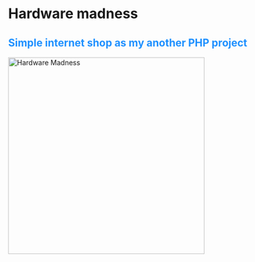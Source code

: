 <h1>Hardware madness</h1>
<h2 style="color:dodgerblue;">Simple internet shop as my another PHP project</h2>
<p></p>
<img src="http://marcinkrupinski.pl/img/shop.jpg" width="400" alt="Hardware Madness">
